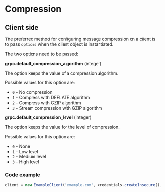 # Compression

## Client side
The preferred method for configuring message compression on a client is to pass `options` when the client object is instantiated.

The two options need to be passed:

**grpc.default_compression_algorithm** (integer)

The option keeps the value of a compression algorithm.

Possible values for this option are:
- `0` - No compression
- `1` - Compress with DEFLATE algorithm
- `2` - Compress with GZIP algorithm
- `3` - Stream compression with GZIP algorithm

**grpc.default_compression_level** (integer)

The option keeps the value for the level of compression.

Possible values for this option are:
- `0` - None
- `1` - Low level
- `2` - Medium level
- `3` - High level

### Code example
```javascript
client = new ExampleClient("example.com", credentials.createInsecure(), {'grpc.default_compression_algorithm': 2, 'grpc.default_compression_level': 2});
```
